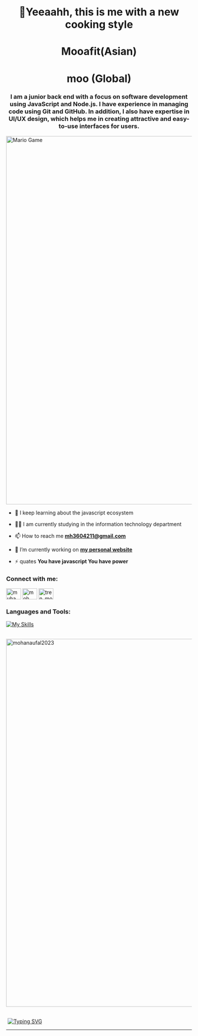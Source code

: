 <h1 align="center">👋Yeeaahh, this is me with a new cooking style</h1>
<h1 align="center">Mooafit(Asian)</h1>
<h1 align="center">moo (Global)</h1>
<h3 align="center">I am a junior back end with a focus on software development using JavaScript and Node.js. I have experience in managing code using Git and GitHub. In addition, I also have expertise in UI/UX design, which helps me in creating attractive and easy-to-use interfaces for users.</h3>

<p><img align="center" src="https://github.com/TheDudeThatCode/TheDudeThatCode/blob/master/Assets/Mario_Gameplay.gif" alt="Mario Game" width="1000" />


- 🌱 I keep learning about the javascript ecosystem

- 👨‍💻 I am currently studying in the information technology department
  
- 📫 How to reach me **mh3604211@gmail.com**

- 🔭 I’m currently working on [**my personal website**](https://mohnaufal2023.github.io/)

- ⚡ quates **You have javascript You have power**

<h3 align="left">Connect with me:</h3>
<p align="left">
<a href="https://twitter.com/muhammad hafiz naufal" target="blank"><img align="center" src="https://raw.githubusercontent.com/rahuldkjain/github-profile-readme-generator/master/src/images/icons/Social/twitter.svg" alt="muhammad hafiz naufal" height="30" width="40" /></a>
<a href="https://www.linkedin.com/in/moh-hafiz-naufal-772bb9256/" target="blank"><img align="center" src="https://raw.githubusercontent.com/rahuldkjain/github-profile-readme-generator/master/src/images/icons/Social/linked-in-alt.svg" alt="moh hafiz" height="30" width="40" /></a>
<a href="https://instagram.com/tren_moh" target="blank"><img align="center" src="https://raw.githubusercontent.com/rahuldkjain/github-profile-readme-generator/master/src/images/icons/Social/instagram.svg" alt="tren_moh" height="30" width="40" /></a>
</p>

<h3 align="left">Languages and Tools:</h3>

[![My Skills](https://skillicons.dev/icons?i=html,css,js,github,git,nodejs,figma,bootstrap,linux,tailwind,typescript,angular,kotlin)](https://skillicons.dev)

&nbsp;<img float="center" width="999" src="https://github-readme-streak-stats.herokuapp.com/?user=mohnaufal2023" alt="mohanaufal2023" />
<br /><br />

&nbsp;[![Typing SVG](http://readme-typing-svg.herokuapp.com?color=ff0000&size=15&multiline=true&width=500&height=80&lines=TERIMA+KASIH+KARENA+SUDAH+MAMPIR;JANGAN+LUPA+FOLLOW+DAN+KASIH+STAR+NYA)](https://git.io/typing-svg)
<hr />










